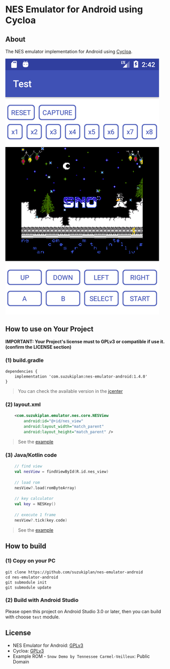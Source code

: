 # NES Emulator for Android using Cycloa

## About

The NES emulator implementation for Android using [Cycloa](https://github.com/ledyba/Cycloa).

![screenshot](screen-shot.png)

## How to use on Your Project

__IMPORTANT: Your Project's license must to GPLv3 or compatible if use it. (confirm the LICENSE section)__

### (1) build.gradle

```
dependencies {
    implementation 'com.suzukiplan:nes-emulator-android:1.4.0'
}
```

> You can check the available version in the [jcenter](http://jcenter.bintray.com/com/suzukiplan/nes-emulator-android/)

### (2) layout.xml

```xml
    <com.suzukiplan.emulator.nes.core.NESView
        android:id="@+id/nes_view"
        android:layout_width="match_parent"
        android:layout_height="match_parent" />
```

> See the [example](test/src/main/res/layout/activity_main.xml)

### (3) Java/Kotlin code

```kotlin
    // find view
    val nesView = findViewById(R.id.nes_view)

    // load rom
    nesView?.load(romByteArray)

    // key calculator
    val key = NESKey()

    // execute 1 frame
    nesView?.tick(key.code)
```

> See the [example](test/src/main/java/com/suzukiplan/emulator/nes/test/MainActivity.kt)

## How to build

### (1) Copy on your PC

```
git clone https://github.com/suzukiplan/nes-emulator-android
cd nes-emulator-android
git submodule init
git submodule update
```

### (2) Build with Android Studio

Please open this project on Android Studio 3.0 or later,
then you can build with choose `test` module.

## License

- NES Emulator for Android: [GPLv3](LICENSE.txt)
- Cycloa: [GPLv3](https://github.com/ledyba/Cycloa)
- Example ROM - `Snow Demo by Tennessee Carmel-Veilleux`: Public Domain	 

